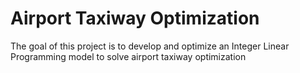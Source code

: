# Airport Taxiway Optimization
 The goal of this project is to develop and optimize an Integer Linear Programming model to solve airport taxiway optimization
